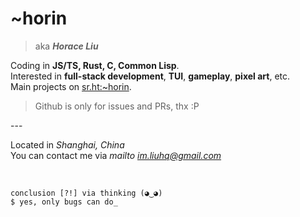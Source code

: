 # ~horin

>aka ***Horace Liu***

Coding in **JS/TS, Rust, C, Common Lisp**.<br/>
Interested in **full-stack development**, **TUI**, **gameplay**, **pixel art**, etc.<br/>
Main projects on [sr.ht:~horin](https://sr.ht/~horin).<br/>
>Github is only for issues and PRs, thx :P

\---

Located in *Shanghai, China*<br/>
You can contact me via *mailto [im.liuhq@gmail.com](mailto:im.liuhq+github@gmail.com)*

<br/>

```
conclusion [?!] via thinking (◕‿◕)
$ yes, only bugs can do_
```
